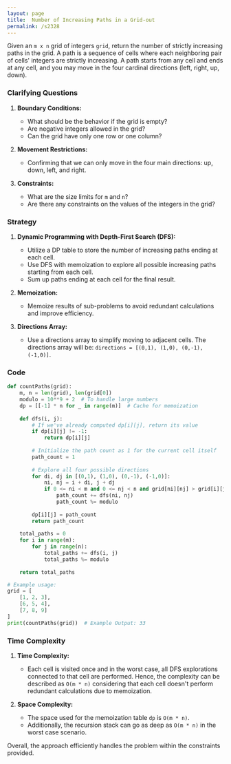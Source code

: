 ```yaml
---
layout: page
title:  Number of Increasing Paths in a Grid-out
permalink: /s2328
---
```


Given an `m x n` grid of integers `grid`, return the number of strictly increasing paths in the grid. A path is a sequence of cells where each neighboring pair of cells' integers are strictly increasing. A path starts from any cell and ends at any cell, and you may move in the four cardinal directions (left, right, up, down).

### Clarifying Questions

1. **Boundary Conditions:**
   - What should be the behavior if the grid is empty?
   - Are negative integers allowed in the grid?
   - Can the grid have only one row or one column?
   
2. **Movement Restrictions:**
   - Confirming that we can only move in the four main directions: up, down, left, and right.

3. **Constraints:**
   - What are the size limits for `m` and `n`?
   - Are there any constraints on the values of the integers in the grid?

### Strategy

1. **Dynamic Programming with Depth-First Search (DFS):**
   - Utilize a DP table to store the number of increasing paths ending at each cell.
   - Use DFS with memoization to explore all possible increasing paths starting from each cell.
   - Sum up paths ending at each cell for the final result.

2. **Memoization:**
   - Memoize results of sub-problems to avoid redundant calculations and improve efficiency.

3. **Directions Array:**
   - Use a directions array to simplify moving to adjacent cells. The directions array will be: `directions = [(0,1), (1,0), (0,-1), (-1,0)]`.

### Code

```python
def countPaths(grid):
    m, n = len(grid), len(grid[0])
    modulo = 10**9 + 2  # To handle large numbers
    dp = [[-1] * n for _ in range(m)]  # Cache for memoization
    
    def dfs(i, j):
        # If we've already computed dp[i][j], return its value
        if dp[i][j] != -1:
            return dp[i][j]
        
        # Initialize the path count as 1 for the current cell itself
        path_count = 1
        
        # Explore all four possible directions
        for di, dj in [(0,1), (1,0), (0,-1), (-1,0)]:
            ni, nj = i + di, j + dj
            if 0 <= ni < m and 0 <= nj < n and grid[ni][nj] > grid[i][j]:
                path_count += dfs(ni, nj)
                path_count %= modulo
        
        dp[i][j] = path_count
        return path_count
    
    total_paths = 0
    for i in range(m):
        for j in range(n):
            total_paths += dfs(i, j)
            total_paths %= modulo
    
    return total_paths

# Example usage:
grid = [
    [1, 2, 3],
    [6, 5, 4],
    [7, 8, 9]
]
print(countPaths(grid))  # Example Output: 33
```

### Time Complexity

1. **Time Complexity:**
   - Each cell is visited once and in the worst case, all DFS explorations connected to that cell are performed. Hence, the complexity can be described as `O(m * n)` considering that each cell doesn't perform redundant calculations due to memoization.

2. **Space Complexity:**
   - The space used for the memoization table `dp` is `O(m * n)`.
   - Additionally, the recursion stack can go as deep as `O(m * n)` in the worst case scenario.

Overall, the approach efficiently handles the problem within the constraints provided.